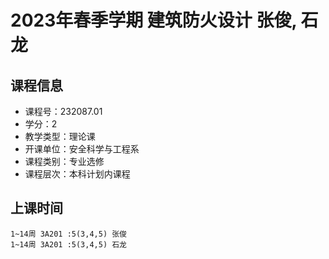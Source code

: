 # 2023年春季学期 建筑防火设计 张俊, 石龙






## 课程信息

- 课程号：232087.01
- 学分：2
- 教学类型：理论课
- 开课单位：安全科学与工程系
- 课程类别：专业选修
- 课程层次：本科计划内课程

## 上课时间

```
1~14周 3A201 :5(3,4,5) 张俊
1~14周 3A201 :5(3,4,5) 石龙
```

